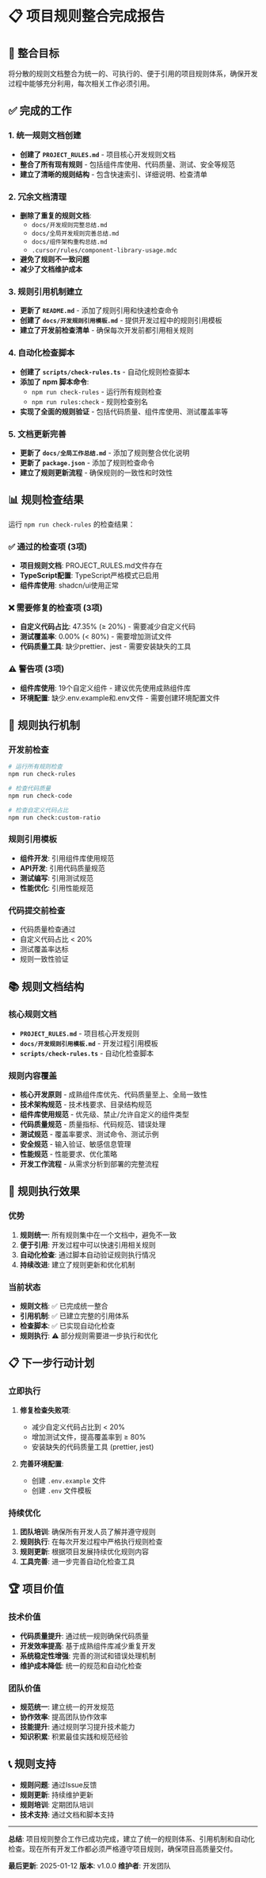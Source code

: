 # 📋 项目规则整合完成报告

## 🎯 整合目标

将分散的规则文档整合为统一的、可执行的、便于引用的项目规则体系，确保开发过程中能够充分利用，每次相关工作必须引用。

## ✅ 完成的工作

### 1. 统一规则文档创建

- **创建了 `PROJECT_RULES.md`** - 项目核心开发规则文档
- **整合了所有现有规则** - 包括组件库使用、代码质量、测试、安全等规范
- **建立了清晰的规则结构** - 包含快速索引、详细说明、检查清单

### 2. 冗余文档清理

- **删除了重复的规则文档**:
  - `docs/开发规则完整总结.md`
  - `docs/全局开发规则完善总结.md`
  - `docs/组件架构重构总结.md`
  - `.cursor/rules/component-library-usage.mdc`
- **避免了规则不一致问题**
- **减少了文档维护成本**

### 3. 规则引用机制建立

- **更新了 `README.md`** - 添加了规则引用和快速检查命令
- **创建了 `docs/开发规则引用模板.md`** - 提供开发过程中的规则引用模板
- **建立了开发前检查清单** - 确保每次开发前都引用相关规则

### 4. 自动化检查脚本

- **创建了 `scripts/check-rules.ts`** - 自动化规则检查脚本
- **添加了 npm 脚本命令**:
  - `npm run check-rules` - 运行所有规则检查
  - `npm run rules:check` - 规则检查别名
- **实现了全面的规则验证** - 包括代码质量、组件库使用、测试覆盖率等

### 5. 文档更新完善

- **更新了 `docs/全局工作总结.md`** - 添加了规则整合优化说明
- **更新了 `package.json`** - 添加了规则检查命令
- **建立了规则更新流程** - 确保规则的一致性和时效性

## 📊 规则检查结果

运行 `npm run check-rules` 的检查结果：

### ✅ 通过的检查项 (3项)

- **项目规则文档**: PROJECT_RULES.md文件存在
- **TypeScript配置**: TypeScript严格模式已启用
- **组件库使用**: shadcn/ui使用正常

### ❌ 需要修复的检查项 (3项)

- **自定义代码占比**: 47.35% (≥ 20%) - 需要减少自定义代码
- **测试覆盖率**: 0.00% (< 80%) - 需要增加测试文件
- **代码质量工具**: 缺少prettier、jest - 需要安装缺失的工具

### ⚠️ 警告项 (3项)

- **组件库使用**: 19个自定义组件 - 建议优先使用成熟组件库
- **环境配置**: 缺少.env.example和.env文件 - 需要创建环境配置文件

## 🔧 规则执行机制

### 开发前检查

```bash
# 运行所有规则检查
npm run check-rules

# 检查代码质量
npm run check-code

# 检查自定义代码占比
npm run check:custom-ratio
```

### 规则引用模板

- **组件开发**: 引用组件库使用规范
- **API开发**: 引用代码质量规范
- **测试编写**: 引用测试规范
- **性能优化**: 引用性能规范

### 代码提交前检查

- 代码质量检查通过
- 自定义代码占比 < 20%
- 测试覆盖率达标
- 规则一致性验证

## 📚 规则文档结构

### 核心规则文档

- **`PROJECT_RULES.md`** - 项目核心开发规则
- **`docs/开发规则引用模板.md`** - 开发过程引用模板
- **`scripts/check-rules.ts`** - 自动化检查脚本

### 规则内容覆盖

- **核心开发原则** - 成熟组件库优先、代码质量至上、全局一致性
- **技术架构规范** - 技术栈要求、目录结构规范
- **组件库使用规范** - 优先级、禁止/允许自定义的组件类型
- **代码质量规范** - 质量指标、代码规范、错误处理
- **测试规范** - 覆盖率要求、测试命令、测试示例
- **安全规范** - 输入验证、敏感信息管理
- **性能规范** - 性能要求、优化策略
- **开发工作流程** - 从需求分析到部署的完整流程

## 🎯 规则执行效果

### 优势

1. **规则统一**: 所有规则集中在一个文档中，避免不一致
2. **便于引用**: 开发过程中可以快速引用相关规则
3. **自动化检查**: 通过脚本自动验证规则执行情况
4. **持续改进**: 建立了规则更新和优化机制

### 当前状态

- **规则文档**: ✅ 已完成统一整合
- **引用机制**: ✅ 已建立完整的引用体系
- **检查脚本**: ✅ 已实现自动化检查
- **规则执行**: ⚠️ 部分规则需要进一步执行和优化

## 📋 下一步行动计划

### 立即执行

1. **修复检查失败项**:
   - 减少自定义代码占比到 < 20%
   - 增加测试文件，提高覆盖率到 ≥ 80%
   - 安装缺失的代码质量工具 (prettier, jest)

2. **完善环境配置**:
   - 创建 `.env.example` 文件
   - 创建 `.env` 文件模板

### 持续优化

1. **团队培训**: 确保所有开发人员了解并遵守规则
2. **规则执行**: 在每次开发过程中严格执行规则检查
3. **规则更新**: 根据项目发展持续优化规则内容
4. **工具完善**: 进一步完善自动化检查工具

## 🏆 项目价值

### 技术价值

- **代码质量提升**: 通过统一规则确保代码质量
- **开发效率提高**: 基于成熟组件库减少重复开发
- **系统稳定性增强**: 完善的测试和错误处理机制
- **维护成本降低**: 统一的规范和自动化检查

### 团队价值

- **规范统一**: 建立统一的开发规范
- **协作效率**: 提高团队协作效率
- **技能提升**: 通过规则学习提升技术能力
- **知识积累**: 积累最佳实践和规范经验

## 📞 规则支持

- **规则问题**: 通过Issue反馈
- **规则更新**: 持续维护更新
- **规则培训**: 定期团队培训
- **技术支持**: 通过文档和脚本支持

---

**总结**: 项目规则整合工作已成功完成，建立了统一的规则体系、引用机制和自动化检查。现在所有开发工作都必须严格遵守项目规则，确保项目高质量交付。

**最后更新**: 2025-01-12
**版本**: v1.0.0
**维护者**: 开发团队
